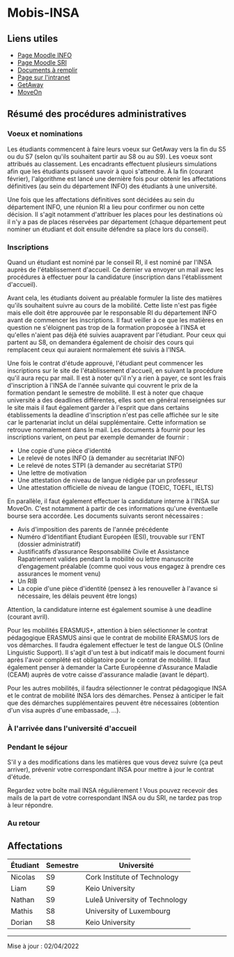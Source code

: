 # Mobis-INSA

## Liens utiles

- [Page Moodle INFO](https://moodleng.insa-rennes.fr/course/view.php?id=2957)
- [Page Moodle SRI](https://moodleng.insa-rennes.fr/course/view.php?id=2957)
- [Documents à remplir](https://intranet.insa-rennes.fr/documents-obligatoires-2022/23.html)
- [Page sur l'intranet](https://intranet.insa-rennes.fr/mobilite-internationale.html)
- [GetAway](https://getawayfrom.insa-rennes.fr)
- [MoveOn](https://insarennes.moveonfr.com/publisher/1/fra#)

## Résumé des procédures administratives

### Voeux et nominations

Les étudiants commencent à faire leurs voeux sur GetAway vers la fin du S5 ou du S7 (selon qu'ils souhaitent partir au S8 ou au S9). Les voeux sont attribués au classement. Les encadrants effectuent plusieurs simulations afin que les étudiants puissent savoir à quoi s'attendre. À la fin (courant février), l'algorithme est lancé une dernière fois pour obtenir les affectations définitives (au sein du département INFO) des étudiants à une université.

Une fois que les affectations définitives sont décidées au sein du département INFO, une réunion RI a lieu pour confirmer ou non cette décision. Il s'agit notamment d'attribuer les places pour les destinations où il n'y a pas de places réservées par département (chaque département peut nominer un étudiant et doit ensuite défendre sa place lors du conseil).

### Inscriptions

Quand un étudiant est nominé par le conseil RI, il est nominé par l'INSA auprès de l'établissement d'accueil. Ce dernier va envoyer un mail avec les procédures à effectuer pour la candidature (inscription dans l'établissment d'accueil).

Avant cela, les étudiants doivent au préalable formuler la liste des matières qu'ils souhaitent suivre au cours de la mobilité. Cette liste n'est pas figée mais elle doit être approuvée par le responsable RI du département INFO avant de commencer les inscriptions. Il faut veiller à ce que les matières en question ne s'éloignent pas trop de la formation proposée à l'INSA et qu'elles n'aient pas déjà été suivies auapravent par l'étudiant. Pour ceux qui partent au S8, on demandera également de choisir des cours qui remplacent ceux qui auraient normalement été suivis à l'INSA. 

Une fois le contrat d'étude approuvé, l'étudiant peut commencer les inscriptions sur le site de l'établissement d'accueil, en suivant la procédure qu'il aura reçu par mail. Il est à noter qu'il n'y a rien à payer, ce sont les frais d'inscription à l'INSA de l'année suivante qui couvrent le prix de la formation pendant le semestre de mobilité. Il est à noter que chaque université a des deadlines différentes, elles sont en général renseignées sur le site mais il faut également garder à l'esprit que dans certains établissements la deadline d'inscription n'est pas celle affichée sur le site car le partenariat inclut un délai supplémentaire. Cette information se retrouve normalement dans le mail. Les documents à fournir pour les inscriptions varient, on peut par exemple demander de fournir :
 - Une copie d'une pièce d'identité
 - Le relevé de notes INFO (à demander au secrétariat INFO)
 - Le relevé de notes STPI (à demander au secrétariat STPI)
 - Une lettre de motivation
 - Une attestation de niveau de langue rédigée par un professeur
 - Une attestation officielle de niveau de langue (TOEIC, TOEFL, IELTS) 

En parallèle, il faut également effectuer la candidature interne à l'INSA sur MoveOn. C'est notamment à partir de ces informations qu'une éventuelle bourse sera accordée. Les documents suivants seront nécessaires :
 - Avis d'imposition des parents de l'année précédente
 - Numéro d'Identifiant Étudiant Européen (ESI), trouvable sur l'ENT (dossier administratif)
 - Justificatifs d’assurance Responsabilité Civile et Assistance Rapatriement valides pendant la mobilité ou lettre manuscrite d’engagement préalable (comme quoi vous vous engagez à prendre ces assurances le moment venu)
 - Un RIB
 - La copie d'une pièce d'identité (pensez à les renouveller à l'avance si nécessaire, les délais peuvent être longs)

Attention, la candidature interne est également soumise à une deadline (courant avril).

Pour les mobilités ERASMUS+, attention à bien sélectionner le contrat pédagogique ERASMUS ainsi que le contrat de mobilité ERASMUS lors de vos démarches. Il faudra également effectuer le test de langue OLS (Online Linguistic Support). Il s'agit d'un test à but indicatif mais le document fourni après l'avoir complété est obligatoire pour le contrat de mobilité. Il faut également penser à demander la Carte Européenne d'Assurance Maladie (CEAM) auprès de votre caisse d'assurance maladie (avant le départ).

Pour les autres mobilités, il faudra sélectionner le contrat pédagogique INSA et le contrat de mobilité INSA lors des démarches. Pensez à anticiper le fait que des démarches supplémentaires peuvent être nécessaires (obtention d'un visa auprès d'une embassade, ...). 

### À l'arrivée dans l'université d'accueil

### Pendant le séjour

S'il y a des modifications dans les matières que vous devez suivre (ça peut arriver), prévenir votre correspondant INSA pour mettre à jour le contrat d'étude.

Regardez votre boîte mail INSA régulièrement ! Vous pouvez recevoir des mails de la part de votre correspondant INSA ou du SRI, ne tardez pas trop à leur répondre.

### Au retour

## Affectations

| Étudiant | Semestre | Université                     |
|----------|----------|--------------------------------|
| Nicolas  | S9       | Cork Institute of Technology   |
| Liam     | S9       | Keio University                |
| Nathan   | S9       | Luleå University of Technology |
| Mathis   | S8       | University of Luxembourg       |
| Dorian   | S8       | Keio University                |

-------------------------

Mise à jour : 02/04/2022

